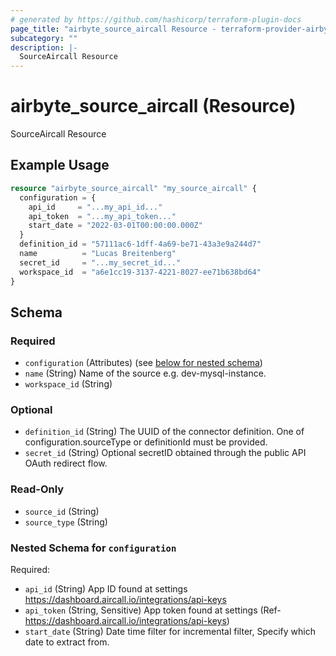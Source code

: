 ```yaml
---
# generated by https://github.com/hashicorp/terraform-plugin-docs
page_title: "airbyte_source_aircall Resource - terraform-provider-airbyte"
subcategory: ""
description: |-
  SourceAircall Resource
---
```


# airbyte_source_aircall (Resource)

SourceAircall Resource

## Example Usage

```terraform
resource "airbyte_source_aircall" "my_source_aircall" {
  configuration = {
    api_id     = "...my_api_id..."
    api_token  = "...my_api_token..."
    start_date = "2022-03-01T00:00:00.000Z"
  }
  definition_id = "57111ac6-1dff-4a69-be71-43a3e9a244d7"
  name          = "Lucas Breitenberg"
  secret_id     = "...my_secret_id..."
  workspace_id  = "a6e1cc19-3137-4221-8027-ee71b638bd64"
}
```

<!-- schema generated by tfplugindocs -->
## Schema

### Required

- `configuration` (Attributes) (see [below for nested schema](#nestedatt--configuration))
- `name` (String) Name of the source e.g. dev-mysql-instance.
- `workspace_id` (String)

### Optional

- `definition_id` (String) The UUID of the connector definition. One of configuration.sourceType or definitionId must be provided.
- `secret_id` (String) Optional secretID obtained through the public API OAuth redirect flow.

### Read-Only

- `source_id` (String)
- `source_type` (String)

<a id="nestedatt--configuration"></a>
### Nested Schema for `configuration`

Required:

- `api_id` (String) App ID found at settings https://dashboard.aircall.io/integrations/api-keys
- `api_token` (String, Sensitive) App token found at settings (Ref- https://dashboard.aircall.io/integrations/api-keys)
- `start_date` (String) Date time filter for incremental filter, Specify which date to extract from.


